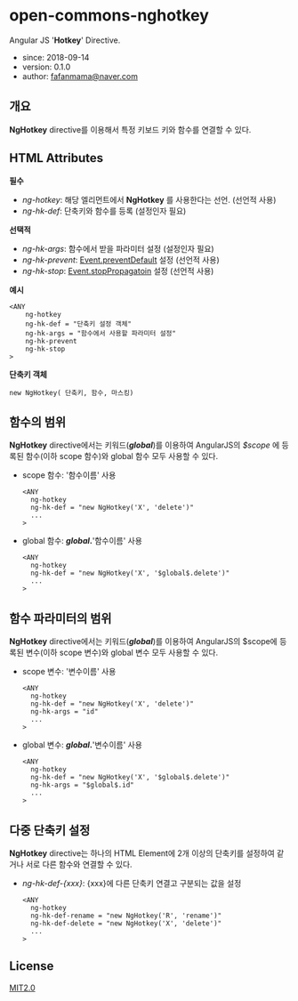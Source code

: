 # open-commons-nghotkey
Angular JS '__Hotkey__' Directive.

* since: 2018-09-14
* version: 0.1.0
* author: fafanmama@naver.com

## 개요
__NgHotkey__ directive를 이용해서 특정 키보드 키와 함수를 연결할 수 있다.

## HTML Attributes
__필수__
* _ng-hotkey_: 해당 엘리먼트에서 __NgHotkey__ 를 사용한다는 선언. (선언적 사용)
* _ng-hk-def_: 단축키와 함수를 등록 (설정인자 필요)

__선택적__
* _ng-hk-args_: 함수에서 받을 파라미터 설정 (설정인자 필요)
* _ng-hk-prevent_: [Event.preventDefault](https://developer.mozilla.org/en-US/docs/Web/API/Event/preventDefault) 설정 (선언적 사용)
* _ng-hk-stop_: [Event.stopPropagatoin](https://developer.mozilla.org/en-US/docs/Web/API/Event/stopPropagation) 설정 (선언적 사용)

__예시__
```
<ANY
    ng-hotkey
    ng-hk-def = "단축키 설정 객체"
    ng-hk-args = "함수에서 사용할 파라미터 설정"
    ng-hk-prevent
    ng-hk-stop
>
```

__단축키 객체__

```
new NgHotkey( 단축키, 함수, 마스킹)
```

## 함수의 범위
__NgHotkey__ directive에서는 키워드(__$global$__)를 이용하여 AngularJS의 _$scope_ 에 등록된 함수(이하 scope 함수)와 global 함수 모두 사용할 수 있다.

* scope 함수: '함수이름' 사용   
  ```
  <ANY    
    ng-hotkey
    ng-hk-def = "new NgHotkey('X', 'delete')"
    ...
  >
  ```      

* global 함수: __$global$.__'함수이름' 사용
  ```
  <ANY    
    ng-hotkey
    ng-hk-def = "new NgHotkey('X', '$global$.delete')"
    ...
  >
  ```

## 함수 파라미터의 범위
__NgHotkey__ directive에서는 키워드(__$global$__)를 이용하여 AngularJS의 $scope에 등록된 변수(이하 scope 변수)와 global 변수 모두 사용할 수 있다.

- scope 변수: '변수이름' 사용   
  ```
  <ANY    
    ng-hotkey
    ng-hk-def = "new NgHotkey('X', 'delete')"
    ng-hk-args = "id"
    ...
  >
  ```

- global 변수: __$global$.__'변수이름' 사용
  ```
  <ANY    
    ng-hotkey
    ng-hk-def = "new NgHotkey('X', '$global$.delete')"
    ng-hk-args = "$global$.id"
    ...
  >
  ```

## 다중 단축키 설정
__NgHotkey__ directive는 하나의 HTML Element에 2개 이상의 단축키를 설정하여 같거나 서로 다른 함수와 연결할 수 있다.

- _ng-hk-def-{xxx}_: {xxx}에 다른 단축키 연결고 구분되는 값을 설정 
  ```
  <ANY
    ng-hotkey
    ng-hk-def-rename = "new NgHotkey('R', 'rename')"
    ng-hk-def-delete = "new NgHotkey('X', 'delete')"
    ...
  >
  ```
  
## License
[MIT2.0](https://opensource.org/licenses/MIT)
